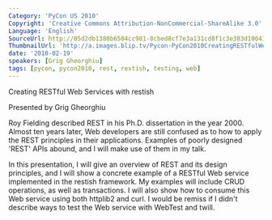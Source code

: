 ```yaml
---
Category: 'PyCon US 2010'
Copyright: 'Creative Commons Attribution-NonCommercial-ShareAlike 3.0'
Language: 'English'
SourceUrl: http://05d2db1380b6504cc981-8cbed8cf7e3a131cd8f1c3e383d10041.r93.cf2.rackcdn.com/pycon-us-2010/301_creating-restful-web-services-with-restish-17.m4v
ThumbnailUrl: 'http://a.images.blip.tv/Pycon-PyCon2010CreatingRESTfulWebServicesWithRestish17893.png'
date: '2010-02-19'
speakers: [Grig Gheorghiu]
tags: [pycon, pycon2010, rest, restish, testing, web]
---
```

Creating RESTful Web Services with restish

  
Presented by Grig Gheorghiu

  
Roy Fielding described REST in his Ph.D. dissertation in the year 2000. Almost
ten years later, Web developers are still confused as to how to apply the REST
principles in their applications. Examples of poorly designed 'REST' APIs
abound, and I will make use of them in my talk.

  
In this presentation, I will give an overview of REST and its design
principles, and I will show a concrete example of a RESTful Web service
implemented in the restish framework. My examples will include CRUD
operations, as well as transactions. I will also show how to consume this Web
service using both httplib2 and curl. I would be remiss if I didn't describe
ways to test the Web service with WebTest and twill.

